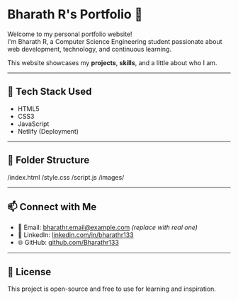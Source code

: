 # Bharath R's Portfolio 💼

Welcome to my personal portfolio website!  
I'm Bharath R, a Computer Science Engineering student passionate about web development, technology, and continuous learning.

This website showcases my **projects**, **skills**, and a little about who I am.



---

## 🔧 Tech Stack Used
- HTML5  
- CSS3  
- JavaScript  
- Netlify (Deployment)

---

## 📁 Folder Structure
/index.html
/style.css
/script.js
/images/

---

## 📫 Connect with Me
- 📧 Email: bharathr.email@example.com *(replace with real one)*
- 💼 LinkedIn: [linkedin.com/in/bharathr133](https://linkedin.com/in/bharathr133)
- 🌐 GitHub: [github.com/Bharathr133](https://github.com/Bharathr133)

---

## 📝 License
This project is open-source and free to use for learning and inspiration.

